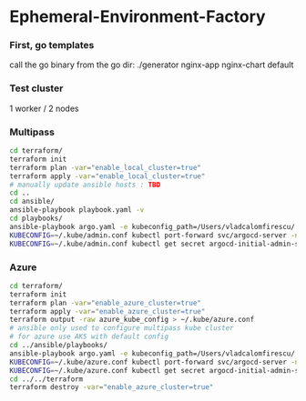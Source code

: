# Ephemeral-Environment-Factory

### First, go templates
call the go binary from the go dir: ./generator nginx-app nginx-chart default

### Test cluster
1 worker / 2 nodes

### Multipass
```bash
cd terraform/
terraform init
terraform plan -var="enable_local_cluster=true"
terraform apply -var="enable_local_cluster=true"
# manually update ansible hosts : TBD
cd ..
cd ansible/
ansible-playbook playbook.yaml -v
cd playbooks/
ansible-playbook argo.yaml -e kubeconfig_path=/Users/vladcalomfirescu/.kube/admin.conf
KUBECONFIG=~/.kube/admin.conf kubectl port-forward svc/argocd-server -n argocd 8080:443
KUBECONFIG=~/.kube/admin.conf kubectl get secret argocd-initial-admin-secret -n argocd -o jsonpath="{.data.password}" | base64 -d && echo
```

### Azure
```bash
cd terraform/
terraform init
terraform plan -var="enable_azure_cluster=true"
terraform apply -var="enable_azure_cluster=true"
terraform output -raw azure_kube_config > ~/.kube/azure.conf
# ansible only used to configure multipass kube cluster
# for azure use AKS with default config
cd ../ansible/playbooks/
ansible-playbook argo.yaml -e kubeconfig_path=/Users/vladcalomfirescu/.kube/azure.conf
KUBECONFIG=~/.kube/azure.conf kubectl port-forward svc/argocd-server -n argocd 8080:443
KUBECONFIG=~/.kube/azure.conf kubectl get secret argocd-initial-admin-secret -n argocd -o jsonpath="{.data.password}" | base64 -d && echo
cd ../../terraform
terraform destroy -var="enable_azure_cluster=true"
```